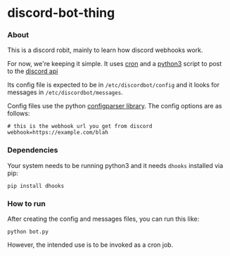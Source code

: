 # discord-bot-thing

### About
 
This is a discord robit, mainly to learn how discord webhooks work.

For now, we're keeping it simple. It uses [cron](https://man7.org/linux/man-pages/man8/cron.8.html) and a [python3](https://www.python.org/) script to post to the [discord api](https://discord.com/developers/docs/resources/webhook#execute-webhook)

Its config file is expected to be in `/etc/discordbot/config` and it looks for messages in `/etc/discordbot/messages`.

Config files use the python [configparser library](https://docs.python.org/3/library/configparser.html). The config options are as follows:

```
# this is the webhook url you get from discord
webhook=https://example.com/blah
```

### Dependencies

Your system needs to be running python3 and it needs `dhooks` installed via pip:

```
pip install dhooks
```

### How to run

After creating the config and messages files, you can run this like:

```
python bot.py
```

However, the intended use is to be invoked as a cron job. 